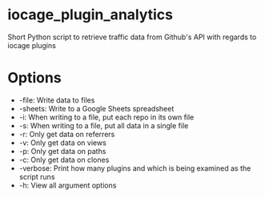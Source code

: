 # iocage_plugin_analytics
Short Python script to retrieve traffic data from Github's API with regards to iocage plugins

# Options
* -file: Write data to files
* -sheets: Write to a Google Sheets spreadsheet
* -i: When writing to a file, put each repo in its own file
* -s: When writing to a file, put all data in a single file
* -r: Only get data on referrers
* -v: Only get data on views
* -p: Only get data on paths
* -c: Only get data on clones
* -verbose: Print how many plugins and which is being examined as the script runs
* -h: View all argument options
